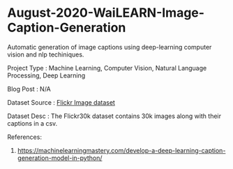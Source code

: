 # August-2020-WaiLEARN-Image-Caption-Generation

Automatic generation of image captions using deep-learning computer vision and nlp techiniques.

Project Type : Machine Learning, Computer Vision, Natural Language Processing, Deep Learning

Blog Post : N/A

Dataset Source : [Flickr Image dataset](https://www.kaggle.com/hsankesara/flickr-image-dataset)

Dataset Desc : The Flickr30k dataset contains 30k images along with their captions in a csv.

References: 
1. https://machinelearningmastery.com/develop-a-deep-learning-caption-generation-model-in-python/
